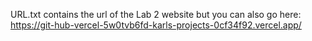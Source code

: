 URL.txt contains the url of the Lab 2 website
but you can also go here: https://git-hub-vercel-5w0tvb6fd-karls-projects-0cf34f92.vercel.app/